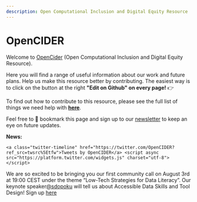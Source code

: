 ```yaml
---
description: Open Computational Inclusion and Digital Equity Resource
---
```


# OpenCIDER

Welcome to [OpenCider](https://twitter.com/OpenCIDER) \(Open Computational Inclusion and Digital Equity Resource\). 

Here you will find a range of useful information about our work and future plans.  Help us make this resource better by contributing. The easiest way is to click on the button at the right **"Edit on Github" on every page!** 👉

To find out how to contribute to this resource, please see the full list of things we need help with [**here**](https://selgebali.gitbook.io/opencider/contact-us/get-involved).

Feel free to 📌 bookmark  this page and sign up to our [newsletter](https://buttondown.email/OpenCider) to keep an eye on future updates.

 **News:**

```markup
<a class="twitter-timeline" href="https://twitter.com/OpenCIDER?ref_src=twsrc%5Etfw">Tweets by OpenCIDER</a> <script async src="https://platform.twitter.com/widgets.js" charset="utf-8"></script> 
```



We are so excited to be bringing you our first community call on August 3rd at 19:00 CEST under the theme “Low-Tech Strategies for Data Literacy”. Our keynote speaker[@sdopoku](https://twitter.com/sdopoku) will tell us about Accessible Data Skills and Tool Design! Sign up [here](https://t.co/HV4x8QeAl4?amp=1)

